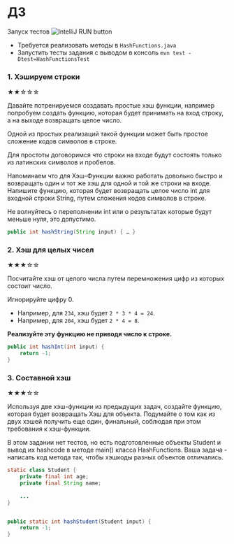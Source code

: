 # ДЗ 
Запуск тестов
![IntelliJ RUN button](https://i.imgur.com/uHwKybe.png)

* Требуется реализовать методы в `HashFunctions.java`
* Запустить тесты задания с выводом в консоль `mvn test -Dtest=HashFunctionsTest`

### 1. Хэшируем строки

★★☆☆☆

Давайте потренируемся создавать простые хэш функции, например попробуем создать функцию, 
которая будет принимать на вход строку, а на выходе возвращать целое число. 

Одной из простых реализаций такой функции может быть простое сложение кодов символов в строке.

Для простоты договоримся что строки на входе будут состоять только из латинских символов и пробелов.

Напоминаем что для Хэш-Функции важно работать довольно быстро и возвращать один и тот же хэш для одной и той же строки на входе.
Напишите функцию, которая будет возвращать целое число int для входной строки String, путем сложения кодов символов в строке. 

Не волнуйтесь о переполнении int или о результатах которые будут меньше нуля, это допустимо.

```java
public int hashString(String input) { … }
```

### 2. Хэш для целых чисел

★★★☆☆

Посчитайте хэш от целого числа путем перемножения цифр из которых состоит число. 

Игнорируйте цифру 0.

* Например, для `234`, хэш будет `2 * 3 * 4 = 24`.
* Например, для `204`, хэш будет `2 * 4 = 8`.

**Реализуйте эту функцию не приводя число к строке.**

```java
public int hashInt(int input) {
    return -1;
}
```

### 3. Составной хэш
★★★☆☆

Используя две хэш-функции из предыдущих задач, создайте функцию, которая будет возвращать Хэш для объекта. 
Подумайте о том как из двух хэшей получить еще один, финальный, соблюдая при этом требования к хэш-функции.

В этом задании нет тестов, но есть подготовленные объекты Student и вывод их hashcode в
методе main() класса HashFunctions. Ваша задача - написать код метода так, чтобы хэшкоды разных
объектов отличались.

```java
static class Student {
    private final int age;
    private final String name;
    
    ...
}


public static int hashStudent(Student input) {
    return -1;
}
```
